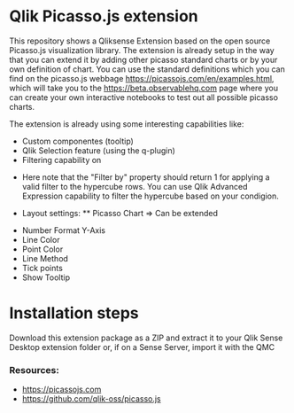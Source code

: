 # Qlik Picasso.js extension
This repository shows a Qliksense Extension based on the open source Picasso.js visualization library. The extension is already setup in the way that you can extend it by adding other picasso standard charts or by your own definition of chart. You can use the standard definitions which you can find on the picasso.js webbage https://picassojs.com/en/examples.html, which will take you to the https://beta.observablehq.com page where you can create your own interactive notebooks to test out all possible picasso charts.

The extension is already using some interesting capabilities like:
* Custom componentes (tooltip)
* Qlik Selection feature (using the q-plugin)
* Filtering capability on
- Here note that the "Filter by" property should return 1 for applying a valid filter to the hypercube rows. You can use Qlik Advanced Expression capability to filter the hypercube based on your condigion.
* Layout settings:
** Picasso Chart => Can be extended
- Number Format Y-Axis
- Line Color
- Point Color
- Line Method
- Tick points
- Show Tooltip

# Installation steps
Download this extension package as a ZIP and extract it to your Qlik Sense Desktop extension folder or, if on a Sense Server, import it with the QMC

### Resources:
* https://picassojs.com
* https://github.com/qlik-oss/picasso.js


